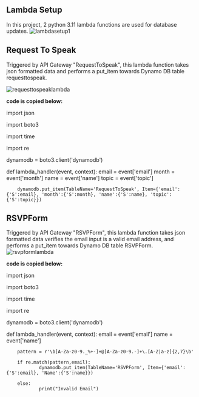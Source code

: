 ## Lambda Setup 

In this project, 2 python 3.11 lambda functions are used for database updates.
![lambdasetup1](https://github.com/DillonPetschke/CYBR8470-Project/assets/51690971/b2fc984f-a9db-4b86-b400-3c451881d7cd)


## Request To Speak
Triggered by API Gateway "RequestToSpeak", this lambda function takes json formatted data and performs a put_item towards Dynamo DB table requesttospeak. 

![requesttospeaklambda](https://github.com/DillonPetschke/CYBR8470-Project/assets/51690971/3c6fecb4-67a1-4ea4-a001-cb1656e84024)



**code is copied below:**

import json

import boto3

import time

import re 


dynamodb = boto3.client('dynamodb')

def lambda_handler(event, context):
        email = event['email']
        month = event['month']
        name = event['name']
        topic = event['topic']

        dynamodb.put_item(TableName='RequestToSpeak', Item={'email':{'S':email}, 'month':{'S':month}, 'name':{'S':name}, 'topic':{'S':topic}})

    

## RSVPForm
Triggered by API Gateway "RSVPForm", this lambda function takes json formatted data verifies the email input is a valid email address, and performs a put_item towards Dynamo DB table RSVPForm. 
![rsvpformlambda](https://github.com/DillonPetschke/CYBR8470-Project/assets/51690971/5737033a-cc05-493f-850e-c0145118a518)


**code is copied below:**

import json

import boto3

import time

import re 



dynamodb = boto3.client('dynamodb')

def lambda_handler(event, context):
        email = event['email']
        name = event['name']



        pattern = r'\b[A-Za-z0-9._%+-]+@[A-Za-z0-9.-]+\.[A-Z|a-z]{2,7}\b'
        
        if re.match(pattern,email):
                dynamodb.put_item(TableName='RSVPForm', Item={'email':{'S':email}, 'Name':{'S':name}})

        else:
                print("Invalid Email")
